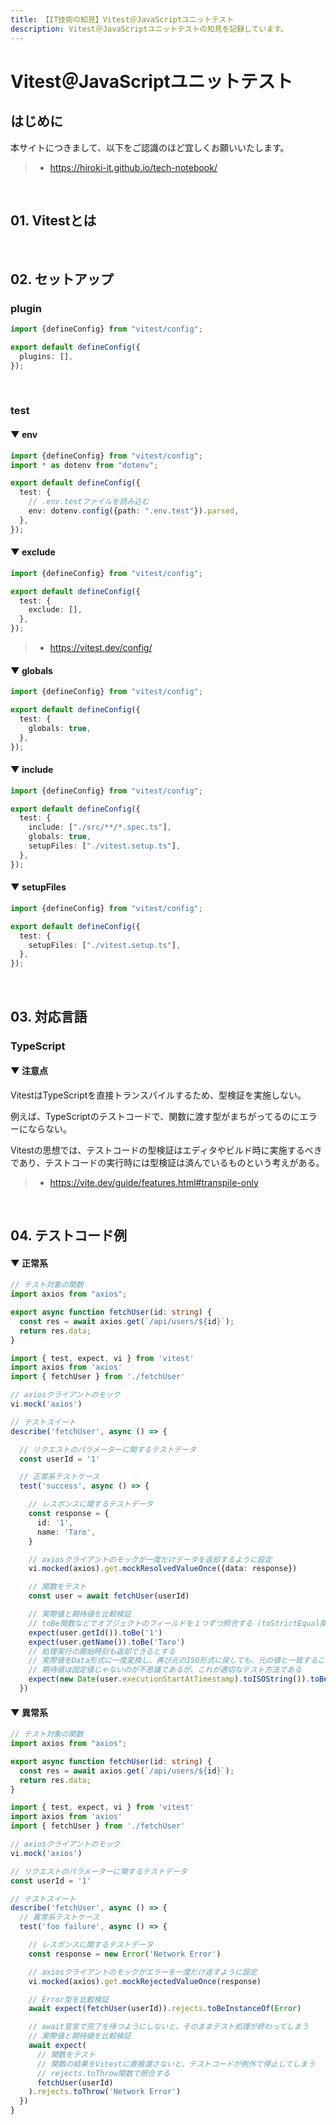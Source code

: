 ```yaml
---
title: 【IT技術の知見】Vitest＠JavaScriptユニットテスト
description: Vitest＠JavaScriptユニットテストの知見を記録しています。
---
```


# Vitest＠JavaScriptユニットテスト

## はじめに

本サイトにつきまして、以下をご認識のほど宜しくお願いいたします。

> - https://hiroki-it.github.io/tech-notebook/

<br>

## 01. Vitestとは

<br>

## 02. セットアップ

### plugin

```typescript
import {defineConfig} from "vitest/config";

export default defineConfig({
  plugins: [],
});
```

<br>

### test

#### ▼ env

```typescript
import {defineConfig} from "vitest/config";
import * as dotenv from "dotenv";

export default defineConfig({
  test: {
    // .env.testファイルを読み込む
    env: dotenv.config({path: ".env.test"}).parsed,
  },
});
```

#### ▼ exclude

```typescript
import {defineConfig} from "vitest/config";

export default defineConfig({
  test: {
    exclude: [],
  },
});
```

> - https://vitest.dev/config/

#### ▼ globals

```typescript
import {defineConfig} from "vitest/config";

export default defineConfig({
  test: {
    globals: true,
  },
});
```

#### ▼ include

```typescript
import {defineConfig} from "vitest/config";

export default defineConfig({
  test: {
    include: ["./src/**/*.spec.ts"],
    globals: true,
    setupFiles: ["./vitest.setup.ts"],
  },
});
```

#### ▼ setupFiles

```typescript
import {defineConfig} from "vitest/config";

export default defineConfig({
  test: {
    setupFiles: ["./vitest.setup.ts"],
  },
});
```

<br>

## 03. 対応言語

### TypeScript

#### ▼ 注意点

VitestはTypeScriptを直接トランスパイルするため、型検証を実施しない。

例えば、TypeScriptのテストコードで、関数に渡す型がまちがってるのにエラーにならない。

Vitestの思想では、テストコードの型検証はエディタやビルド時に実施するべきであり、テストコードの実行時には型検証は済んでいるものという考えがある。

> - https://vite.dev/guide/features.html#transpile-only

<br>

## 04. テストコード例

#### ▼ 正常系

```typescript
// テスト対象の関数
import axios from "axios";

export async function fetchUser(id: string) {
  const res = await axios.get(`/api/users/${id}`);
  return res.data;
}
```

```typescript
import { test, expect, vi } from 'vitest'
import axios from 'axios'
import { fetchUser } from './fetchUser'

// axiosクライアントのモック
vi.mock('axios')

// テストスイート
describe('fetchUser', async () => {

  // リクエストのパラメーターに関するテストデータ
  const userId = '1'

  // 正常系テストケース
  test('success', async () => {

    // レスポンスに関するテストデータ
    const response = {
      id: '1',
      name: 'Taro',
    }

    // axiosクライアントのモックが一度だけデータを返却するように設定
    vi.mocked(axios).get.mockResolvedValueOnce({data: response})

    // 関数をテスト
    const user = await fetchUser(userId)

    // 実際値と期待値を比較検証
    // toBe関数などでオブジェクトのフィールドを１つずつ照合する (toStrictEqual関数などでオブジェクトをひとまとめに照合しない)
    expect(user.getId()).toBe('1')
    expect(user.getName()).toBe('Taro')
    // 処理実行の開始時刻も返却できるとする
    // 実際値をData形式に一度変換し、再び元のISO形式に戻しても、元の値と一致することを検証する
    // 期待値は固定値じゃないのが不思議であるが、これが適切なテスト方法である
    expect(new Date(user.executionStartAtTimestamp).toISOString()).toBe(user.executionStartAtTimestamp);
  })
```

#### ▼ 異常系

```typescript
// テスト対象の関数
import axios from "axios";

export async function fetchUser(id: string) {
  const res = await axios.get(`/api/users/${id}`);
  return res.data;
}
```

```typescript
import { test, expect, vi } from 'vitest'
import axios from 'axios'
import { fetchUser } from './fetchUser'

// axiosクライアントのモック
vi.mock('axios')

// リクエストのパラメーターに関するテストデータ
const userId = '1'

// テストスイート
describe('fetchUser', async () => {
  // 異常系テストケース
  test('foo failure', async () => {

    // レスポンスに関するテストデータ
    const response = new Error('Network Error')

    // axiosクライアントのモックがエラーを一度だけ返すように設定
    vi.mocked(axios).get.mockRejectedValueOnce(response)

    // Error型を比較検証
    await expect(fetchUser(userId)).rejects.toBeInstanceOf(Error)

    // await宣言で完了を待つようにしないと、そのままテスト処理が終わってしまう
    // 実際値と期待値を比較検証
    await expect(
      // 関数をテスト
      // 関数の結果をVitestに直接渡さないと、テストコードが例外で停止してしまう
      // rejects.toThrow関数で照合する
      fetchUser(userId)
    ).rejects.toThrow('Network Error')
  })
}
```

<br>
